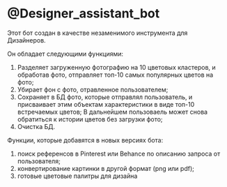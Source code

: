 # @Designer_assistant_bot
Этот бот создан в качестве незаменимого инструмента для Дизайнеров.

Он обладает следующими функциями:

1) Разделяет загруженную фотографию на 10 цветовых кластеров, и обработав фото, отправляет топ-10 самых популярных цветов на фото;
2) Убирает фон с фото, отравленное пользователем;
3) Сохраняет в БД фото, которые отправлял пользователь, и присваивает этим объектам характеристики в виде топ-10 встречаемых цветов;
   В дальнейшем пользоваель может снова обратиться к истории цветов без загрузки фото;
4) Очистка БД.


Функции, которые добавятся в новых версиях бота:
1) поиск референсов в Pinterest или Behance по описанию запроса от пользователя;
2) конвертирование картинки в другой формат (png или pdf);
3) готовые цветовые палитры для дизайна
